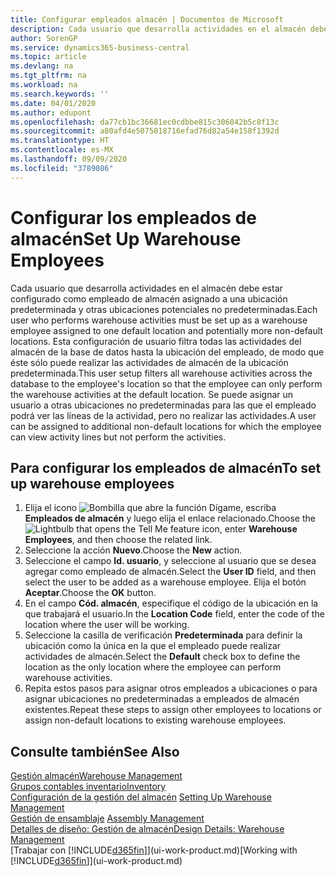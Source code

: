 ```yaml
---
title: Configurar empleados almacén | Documentos de Microsoft
description: Cada usuario que desarrolla actividades en el almacén debe estar configurado como empleado de almacén asignado a una ubicación predeterminada y otras ubicaciones potenciales no predeterminadas.
author: SorenGP
ms.service: dynamics365-business-central
ms.topic: article
ms.devlang: na
ms.tgt_pltfrm: na
ms.workload: na
ms.search.keywords: ''
ms.date: 04/01/2020
ms.author: edupont
ms.openlocfilehash: da77cb1bc36681ec0cdbbe815c306042b5c8f13c
ms.sourcegitcommit: a80afd4e5075018716efad76d82a54e158f1392d
ms.translationtype: HT
ms.contentlocale: es-MX
ms.lasthandoff: 09/09/2020
ms.locfileid: "3789086"
---
```

# <a name="set-up-warehouse-employees"></a><span data-ttu-id="c0b84-103">Configurar los empleados de almacén</span><span class="sxs-lookup"><span data-stu-id="c0b84-103">Set Up Warehouse Employees</span></span>
<span data-ttu-id="c0b84-104">Cada usuario que desarrolla actividades en el almacén debe estar configurado como empleado de almacén asignado a una ubicación predeterminada y otras ubicaciones potenciales no predeterminadas.</span><span class="sxs-lookup"><span data-stu-id="c0b84-104">Each user who performs warehouse activities must be set up as a warehouse employee assigned to one default location and potentially more non-default locations.</span></span> <span data-ttu-id="c0b84-105">Esta configuración de usuario filtra todas las actividades del almacén de la base de datos hasta la ubicación del empleado, de modo que éste sólo puede realizar las actividades de almacén de la ubicación predeterminada.</span><span class="sxs-lookup"><span data-stu-id="c0b84-105">This user setup filters all warehouse activities across the database to the employee's location so that the employee can only perform the warehouse activities at the default location.</span></span> <span data-ttu-id="c0b84-106">Se puede asignar un usuario a otras ubicaciones no predeterminadas para las que el empleado podrá ver las líneas de la actividad, pero no realizar las actividades.</span><span class="sxs-lookup"><span data-stu-id="c0b84-106">A user can be assigned to additional non-default locations for which the employee can view activity lines but not perform the activities.</span></span>

## <a name="to-set-up-warehouse-employees"></a><span data-ttu-id="c0b84-107">Para configurar los empleados de almacén</span><span class="sxs-lookup"><span data-stu-id="c0b84-107">To set up warehouse employees</span></span>  
1.  <span data-ttu-id="c0b84-108">Elija el icono ![Bombilla que abre la función Dígame](media/ui-search/search_small.png "Dígame qué desea hacer"), escriba **Empleados de almacén** y luego elija el enlace relacionado.</span><span class="sxs-lookup"><span data-stu-id="c0b84-108">Choose the ![Lightbulb that opens the Tell Me feature](media/ui-search/search_small.png "Tell me what you want to do") icon, enter **Warehouse Employees**, and then choose the related link.</span></span>  
2. <span data-ttu-id="c0b84-109">Seleccione la acción **Nuevo**.</span><span class="sxs-lookup"><span data-stu-id="c0b84-109">Choose the **New** action.</span></span>  
3. <span data-ttu-id="c0b84-110">Seleccione el campo **Id. usuario**, y seleccione al usuario que se desea agregar como empleado de almacén.</span><span class="sxs-lookup"><span data-stu-id="c0b84-110">Select the **User ID** field, and then select the user to be added as a warehouse employee.</span></span> <span data-ttu-id="c0b84-111">Elija el botón **Aceptar**.</span><span class="sxs-lookup"><span data-stu-id="c0b84-111">Choose the **OK** button.</span></span>  
6.  <span data-ttu-id="c0b84-112">En el campo **Cód. almacén**, especifique el código de la ubicación en la que trabajará el usuario.</span><span class="sxs-lookup"><span data-stu-id="c0b84-112">In the **Location Code** field, enter the code of the location where the user will be working.</span></span>  
7.  <span data-ttu-id="c0b84-113">Seleccione la casilla de verificación **Predeterminada** para definir la ubicación como la única en la que el empleado puede realizar actividades de almacén.</span><span class="sxs-lookup"><span data-stu-id="c0b84-113">Select the **Default** check box to define the location as the only location where the employee can perform warehouse activities.</span></span>  
8.  <span data-ttu-id="c0b84-114">Repita estos pasos para asignar otros empleados a ubicaciones o para asignar ubicaciones no predeterminadas a empleados de almacén existentes.</span><span class="sxs-lookup"><span data-stu-id="c0b84-114">Repeat these steps to assign other employees to locations or assign non-default locations to existing warehouse employees.</span></span>  

## <a name="see-also"></a><span data-ttu-id="c0b84-115">Consulte también</span><span class="sxs-lookup"><span data-stu-id="c0b84-115">See Also</span></span>  
[<span data-ttu-id="c0b84-116">Gestión almacén</span><span class="sxs-lookup"><span data-stu-id="c0b84-116">Warehouse Management</span></span>](warehouse-manage-warehouse.md)  
[<span data-ttu-id="c0b84-117">Grupos contables inventario</span><span class="sxs-lookup"><span data-stu-id="c0b84-117">Inventory</span></span>](inventory-manage-inventory.md)  
<span data-ttu-id="c0b84-118">[Configuración de la gestión del almacén](warehouse-setup-warehouse.md)   </span><span class="sxs-lookup"><span data-stu-id="c0b84-118">[Setting Up Warehouse Management](warehouse-setup-warehouse.md)   </span></span>  
<span data-ttu-id="c0b84-119">[Gestión de ensamblaje](assembly-assemble-items.md)  </span><span class="sxs-lookup"><span data-stu-id="c0b84-119">[Assembly Management](assembly-assemble-items.md)  </span></span>  
[<span data-ttu-id="c0b84-120">Detalles de diseño: Gestión de almacén</span><span class="sxs-lookup"><span data-stu-id="c0b84-120">Design Details: Warehouse Management</span></span>](design-details-warehouse-management.md)  
<span data-ttu-id="c0b84-121">[Trabajar con [!INCLUDE[d365fin](includes/d365fin_md.md)]](ui-work-product.md)</span><span class="sxs-lookup"><span data-stu-id="c0b84-121">[Working with [!INCLUDE[d365fin](includes/d365fin_md.md)]](ui-work-product.md)</span></span>  
